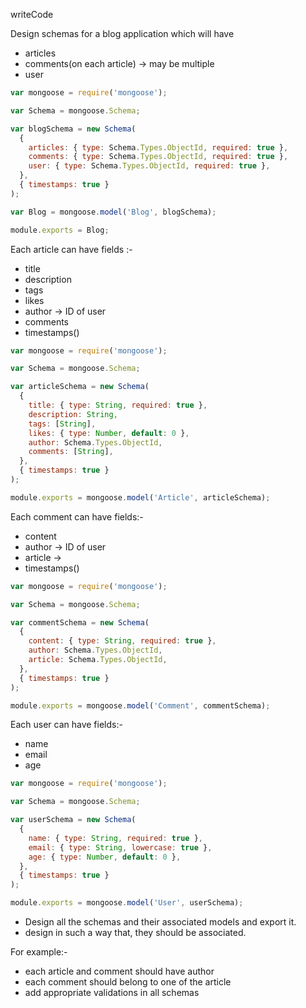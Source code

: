 writeCode

Design schemas for a blog application which will have

- articles
- comments(on each article) -> may be multiple
- user

```js
var mongoose = require('mongoose');

var Schema = mongoose.Schema;

var blogSchema = new Schema(
  {
    articles: { type: Schema.Types.ObjectId, required: true },
    comments: { type: Schema.Types.ObjectId, required: true },
    user: { type: Schema.Types.ObjectId, required: true },
  },
  { timestamps: true }
);

var Blog = mongoose.model('Blog', blogSchema);

module.exports = Blog;
```

Each article can have fields :-

- title
- description
- tags
- likes
- author -> ID of user
- comments
- timestamps()

```js
var mongoose = require('mongoose');

var Schema = mongoose.Schema;

var articleSchema = new Schema(
  {
    title: { type: String, required: true },
    description: String,
    tags: [String],
    likes: { type: Number, default: 0 },
    author: Schema.Types.ObjectId,
    comments: [String],
  },
  { timestamps: true }
);

module.exports = mongoose.model('Article', articleSchema);
```

Each comment can have fields:-

- content
- author -> ID of user
- article ->
- timestamps()

```js
var mongoose = require('mongoose');

var Schema = mongoose.Schema;

var commentSchema = new Schema(
  {
    content: { type: String, required: true },
    author: Schema.Types.ObjectId,
    article: Schema.Types.ObjectId,
  },
  { timestamps: true }
);

module.exports = mongoose.model('Comment', commentSchema);
```

Each user can have fields:-

- name
- email
- age

```js
var mongoose = require('mongoose');

var Schema = mongoose.Schema;

var userSchema = new Schema(
  {
    name: { type: String, required: true },
    email: { type: String, lowercase: true },
    age: { type: Number, default: 0 },
  },
  { timestamps: true }
);

module.exports = mongoose.model('User', userSchema);
```

- Design all the schemas and their associated models and export it.
- design in such a way that, they should be associated.

For example:-

- each article and comment should have author
- each comment should belong to one of the article
- add appropriate validations in all schemas
